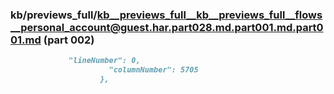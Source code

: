 ### kb/previews_full/kb__previews_full__kb__previews_full__flows__personal_account@guest.har.part028.md.part001.md.part001.md (part 002)

```md
             "lineNumber": 0,
                      "columnNumber": 5705
                    },
                  
```

```
